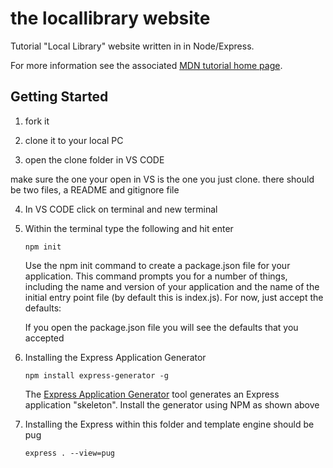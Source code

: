 # the locallibrary website

Tutorial "Local Library" website written in in Node/Express.

For more information see the associated [MDN tutorial home page](https://developer.mozilla.org/en-US/docs/Learn/Server-side/Express_Nodejs/Tutorial_local_library_website).

## Getting Started

1. fork it

2. clone it to your local PC

3.  open the clone folder in VS CODE

   make sure the one your open in VS is the one you just clone. there should be two files, a README and gitignore file

4. In VS CODE click on terminal and new terminal

5. Within the terminal type the following and hit enter

   ```shell
   npm init
   ```

   Use the npm init command to create a package.json file for your application. This command prompts you for a number of things, including the name and version of your application and the name of the initial entry point file (by default this is index.js). For now, just accept the defaults:

   If you open the package.json file you will see the defaults that you accepted

6. Installing the Express Application Generator

   ```shell
   npm install express-generator -g
   ```

   The [Express Application Generator](https://expressjs.com/en/starter/generator.html) tool generates an Express application "skeleton". Install the generator using NPM as shown above

7. Installing the Express within this folder and template engine should be pug

   ```shell
   express . --view=pug
   ```

   

